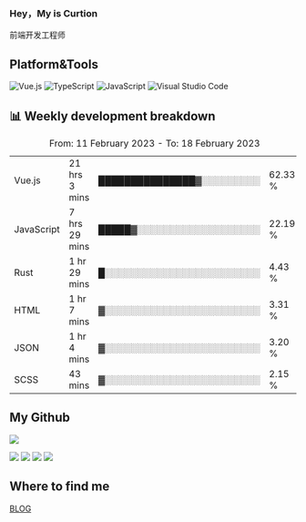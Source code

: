 ### Hey，My is Curtion
前端开发工程师
## Platform&Tools

![Vue.js](https://img.shields.io/badge/-Vue.js-4FC08D?style=flat-square&logo=Vue.js&logoColor=white)
![TypeScript](https://img.shields.io/badge/-TypeScript-007ACC?style=flat-square&logo=typescript&logoColor=white)
![JavaScript](https://img.shields.io/badge/-JavaScript-F7DF1E?style=flat-square&logo=javascript&logoColor=black)
![Visual Studio Code](https://img.shields.io/badge/-VSCode-007ACC?style=flat-square&logo=Visual-Studio-Code&logoColor=white)

## 📊 Weekly development breakdown

<!--START_SECTION:waka-->

<table><caption>From: 11 February 2023 - To: 18 February 2023</caption><tr><td>Vue.js</td><td>21 hrs 3 mins</td><td>███████████████▓░░░░░░░░░</td><td>62.33 %</td></tr><tr><td>JavaScript</td><td>7 hrs 29 mins</td><td>█████▓░░░░░░░░░░░░░░░░░░░</td><td>22.19 %</td></tr><tr><td>Rust</td><td>1 hr 29 mins</td><td>█░░░░░░░░░░░░░░░░░░░░░░░░</td><td>4.43 %</td></tr><tr><td>HTML</td><td>1 hr 7 mins</td><td>▓░░░░░░░░░░░░░░░░░░░░░░░░</td><td>3.31 %</td></tr><tr><td>JSON</td><td>1 hr 4 mins</td><td>▓░░░░░░░░░░░░░░░░░░░░░░░░</td><td>3.20 %</td></tr><tr><td>SCSS</td><td>43 mins</td><td>▓░░░░░░░░░░░░░░░░░░░░░░░░</td><td>2.15 %</td></tr></table>

<!--END_SECTION:waka-->

## My Github

![](http://github-profile-summary-cards.vercel.app/api/cards/profile-details?username=curtion&theme=nord_bright)

![](http://github-profile-summary-cards.vercel.app/api/cards/stats?username=curtion&theme=nord_bright)
![](http://github-profile-summary-cards.vercel.app/api/cards/productive-time?username=curtion&theme=nord_bright&utcOffset=8)
![](http://github-profile-summary-cards.vercel.app/api/cards/repos-per-language?username=curtion&theme=nord_bright)
![](http://github-profile-summary-cards.vercel.app/api/cards/most-commit-language?username=curtion&theme=nord_bright)

## Where to find me

[BLOG](https://blog.3gxk.net)
